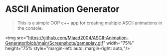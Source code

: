 # ASCII Animation Generator
> This is a simple OOP c++ app for creating multiple ASCII animations in the console.

<img src="https://github.com/Miaad2004/ASCII-Animation-Generator/blob/main/Screenshots/gameplay.gif" width="75%" height="75% style="margin-left: auto;
  margin-right: auto;"/>
